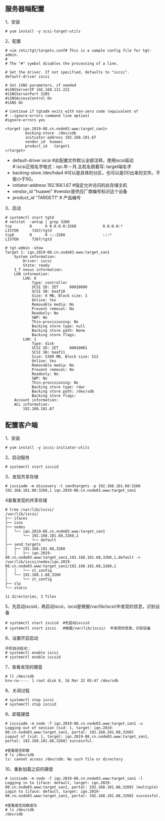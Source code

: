 服务器端配置
---
1、安装  
```
# yum install -y scsi-target-utils
```  

2、配置  
```
# vim /etc/tgt/targets.conf# This is a sample config file for tgt-admin.
#
# The "#" symbol disables the processing of a line.

# Set the driver. If not specified, defaults to "iscsi".
default-driver iscsi

# Set iSNS parameters, if needed
#iSNSServerIP 192.168.111.222
#iSNSServerPort 3205
#iSNSAccessControl On
#iSNS On

# Continue if tgtadm exits with non-zero code (equivalent of
# --ignore-errors command line option)
#ignore-errors yes

<target iqn.2019-08.cn.node03.www:target_san1>
         backing-store  /dev/sdb
         initiator-address 192.168.101.67
         vendor_id  huawei
         product_id   target1
</target>
```  
- default-driver iscsi #此配置文件默认全部注释，使用iscsi驱动  
<tarrget iqn.2018-1.cn.xuegod.www:target_san1>  # iscsi正规名字格式：iqn.年－月.主机名倒着写: target端名字
- backing-store /dev/hda4 #可以是具体的分区，也可以是DD出来的文件。不能小于5G。         
- initiator-address 192.168.1.67 #指定允许访问的此存储主机
- vendor_id "huawei" #vendor是供应厂商编号标识这个设备
- product_id "TARGET1" # 产品编号  
</target>  

3、启动  
```
# systemctl start tgtd
# netstat  -antup | grep 3260
tcp        0      0 0.0.0.0:3260            0.0.0.0:*               LISTEN      7267/tgtd           
tcp6       0      0 :::3260                 :::*                    LISTEN      7267/tgtd  

# tgt-admin -show
Target 1: iqn.2019-08.cn.node03.www:target_san1
    System information:
        Driver: iscsi
        State: ready
    I_T nexus information:
    LUN information:
        LUN: 0
            Type: controller
            SCSI ID: IET     00010000
            SCSI SN: beaf10
            Size: 0 MB, Block size: 1
            Online: Yes
            Removable media: No
            Prevent removal: No
            Readonly: No
            SWP: No
            Thin-provisioning: No
            Backing store type: null
            Backing store path: None
            Backing store flags: 
        LUN: 1
            Type: disk
            SCSI ID: IET     00010001
            SCSI SN: beaf11
            Size: 5369 MB, Block size: 512
            Online: Yes
            Removable media: No
            Prevent removal: No
            Readonly: No
            SWP: No
            Thin-provisioning: No
            Backing store type: rdwr
            Backing store path: /dev/sdb
            Backing store flags: 
    Account information:
    ACL information:
        192.168.101.67
```  

配置客户端
---

1、安装  
```
# yum install -y iscsi-initiator-utils
```  

2、启动服务  
```
# systemctl start iscsid
```  

3、发现共享存储  
```
# iscsiadm -m discovery -t sendtargets -p 192.168.101.68:3260
192.168.101.68:3260,1 iqn.2019-08.cn.node03.www:target_san1
```  

4查看发现的共享存储
```
# tree /var/lib/iscsi/
/var/lib/iscsi/
├── ifaces
├── isns
├── nodes
│   └── iqn.2019-08.cn.node03.www:target_san1
│       └── 192.168.101.68,3260,1
│           └── default
├── send_targets
│   ├── 192.168.101.68,3260
│   │   ├── iqn.2019-08.cn.node03.www:target_san1,192.168.101.68,3260,1,default -> /var/lib/iscsi/nodes/iqn.2019-08.cn.node03.www:target_san1/192.168.101.68,3260,1
│   │   └── st_config
│   └── 192.168.1.68,3260
│       └── st_config
├── slp
└── static

11 directories, 3 files
```  

5、先启动iscsid，再启动iscsi，iscsi是根据/var/lib/iscsi/中发现的信息，识别设备
```
# systemctl start iscsid  #先启动iscsid
# systemctl start iscsi   #根据/var/lib/iscsi/  中发现的信息，识别设备
```  

6、设置开启启动  
```
开机自动启动：
# systemctl enable iscsi
# systemctl enable iscsid
```  

7、查看发现的硬盘  
```
# ll /dev/sdb
brw-rw----. 1 root disk 8, 16 Mar 22 05:47 /dev/sdb
```  

8、关闭过程  
```
# systemctl stop iscsi 
# systemctl stop iscsid 
```  

9、卸载硬盘  
```
# iscsiadm -m node -T iqn.2019-08.cn.node03.www:target_san1 -u
Logging out of session [sid: 1, target: iqn.2019-08.cn.node03.www:target_san1, portal: 192.168.101.68,3260]
Logout of [sid: 1, target: iqn.2019-08.cn.node03.www:target_san1, portal: 192.168.101.68,3260] successful.

#查看是否卸载
# ls /dev/sdb
ls: cannot access /dev/sdb: No such file or directory
```  

10、重新加载之前的硬盘  
```
# iscsiadm -m node -T iqn.2019-08.cn.node03.www:target_san1 -l
Logging in to [iface: default, target: iqn.2019-08.cn.node03.www:target_san1, portal: 192.168.101.68,3260] (multiple)
Login to [iface: default, target: iqn.2019-08.cn.node03.www:target_san1, portal: 192.168.101.68,3260] successful.

#查看是否加载成功
# ls /dev/sdb
/dev/sdb
```  

